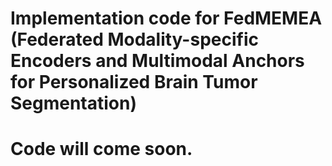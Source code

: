# Implementation code for FedMEMEA (Federated Modality-specific Encoders and Multimodal Anchors for Personalized Brain Tumor Segmentation)

# Code will come soon.
